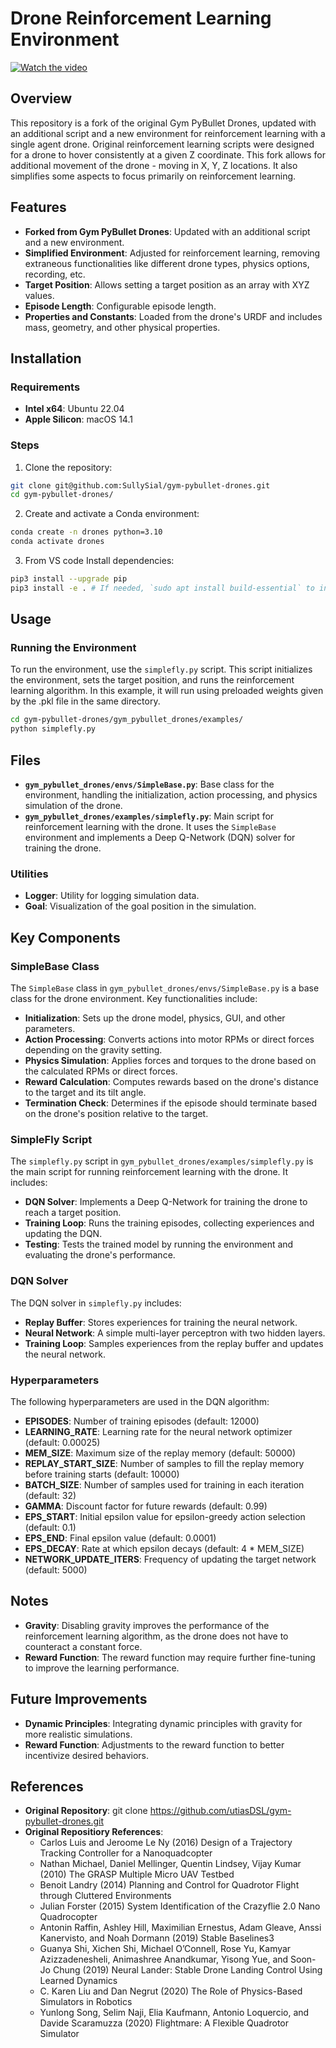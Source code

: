 # Drone Reinforcement Learning Environment

[![Watch the video](https://img.youtube.com/vi/743vS8l7gqQ/maxresdefault.jpg)](https://youtu.be/743vS8l7gqQ)

## Overview

This repository is a fork of the original Gym PyBullet Drones, updated with an additional script and a new environment for reinforcement learning with a single agent drone. Original reinforcement learning scripts were designed for a drone to hover consistently at a given Z coordinate. This fork allows for additional movement of the drone - moving in X, Y, Z locations. It also simplifies some aspects to focus primarily on reinforcement learning.

## Features

- **Forked from Gym PyBullet Drones**: Updated with an additional script and a new environment.
- **Simplified Environment**: Adjusted for reinforcement learning, removing extraneous functionalities like different drone types, physics options, recording, etc.
- **Target Position**: Allows setting a target position as an array with XYZ values.
- **Episode Length**: Configurable episode length.
- **Properties and Constants**: Loaded from the drone's URDF and includes mass, geometry, and other physical properties.

## Installation

### Requirements

- **Intel x64**: Ubuntu 22.04
- **Apple Silicon**: macOS 14.1

### Steps

1. Clone the repository:

```bash
git clone git@github.com:SullySial/gym-pybullet-drones.git 
cd gym-pybullet-drones/
```

2. Create and activate a Conda environment:

```bash
conda create -n drones python=3.10
conda activate drones
```

3. From VS code Install dependencies:

```bash
pip3 install --upgrade pip
pip3 install -e . # If needed, `sudo apt install build-essential` to install `gcc` and build `pybullet`
```

## Usage

### Running the Environment

To run the environment, use the `simplefly.py` script. This script initializes the environment, sets the target position, and runs the reinforcement learning algorithm. In this example, it will run using preloaded weights given by the .pkl file in the same directory.

```bash
cd gym-pybullet-drones/gym_pybullet_drones/examples/
python simplefly.py
```

## Files

- **`gym_pybullet_drones/envs/SimpleBase.py`**: Base class for the environment, handling the initialization, action processing, and physics simulation of the drone.
- **`gym_pybullet_drones/examples/simplefly.py`**: Main script for reinforcement learning with the drone. It uses the `SimpleBase` environment and implements a Deep Q-Network (DQN) solver for training the drone.

### Utilities

- **Logger**: Utility for logging simulation data.
- **Goal**: Visualization of the goal position in the simulation.

## Key Components

### SimpleBase Class

The `SimpleBase` class in `gym_pybullet_drones/envs/SimpleBase.py` is a base class for the drone environment. Key functionalities include:

- **Initialization**: Sets up the drone model, physics, GUI, and other parameters.
- **Action Processing**: Converts actions into motor RPMs or direct forces depending on the gravity setting.
- **Physics Simulation**: Applies forces and torques to the drone based on the calculated RPMs or direct forces.
- **Reward Calculation**: Computes rewards based on the drone's distance to the target and its tilt angle.
- **Termination Check**: Determines if the episode should terminate based on the drone's position relative to the target.

### SimpleFly Script

The `simplefly.py` script in `gym_pybullet_drones/examples/simplefly.py` is the main script for running reinforcement learning with the drone. It includes:

- **DQN Solver**: Implements a Deep Q-Network for training the drone to reach a target position.
- **Training Loop**: Runs the training episodes, collecting experiences and updating the DQN.
- **Testing**: Tests the trained model by running the environment and evaluating the drone's performance.

### DQN Solver

The DQN solver in `simplefly.py` includes:

- **Replay Buffer**: Stores experiences for training the neural network.
- **Neural Network**: A simple multi-layer perceptron with two hidden layers.
- **Training Loop**: Samples experiences from the replay buffer and updates the neural network.

### Hyperparameters

The following hyperparameters are used in the DQN algorithm:

- **EPISODES**: Number of training episodes (default: 12000)
- **LEARNING_RATE**: Learning rate for the neural network optimizer (default: 0.00025)
- **MEM_SIZE**: Maximum size of the replay memory (default: 50000)
- **REPLAY_START_SIZE**: Number of samples to fill the replay memory before training starts (default: 10000)
- **BATCH_SIZE**: Number of samples used for training in each iteration (default: 32)
- **GAMMA**: Discount factor for future rewards (default: 0.99)
- **EPS_START**: Initial epsilon value for epsilon-greedy action selection (default: 0.1)
- **EPS_END**: Final epsilon value (default: 0.0001)
- **EPS_DECAY**: Rate at which epsilon decays (default: 4 * MEM_SIZE)
- **NETWORK_UPDATE_ITERS**: Frequency of updating the target network (default: 5000)

## Notes

- **Gravity**: Disabling gravity improves the performance of the reinforcement learning algorithm, as the drone does not have to counteract a constant force.
- **Reward Function**: The reward function may require further fine-tuning to improve the learning performance.

## Future Improvements

- **Dynamic Principles**: Integrating dynamic principles with gravity for more realistic simulations.
- **Reward Function**: Adjustments to the reward function to better incentivize desired behaviors.

## References

- **Original Repository**: git clone https://github.com/utiasDSL/gym-pybullet-drones.git
- **Original Repositiory References**: 
    * Carlos Luis and Jeroome Le Ny (2016) Design of a Trajectory Tracking Controller for a Nanoquadcopter
    * Nathan Michael, Daniel Mellinger, Quentin Lindsey, Vijay Kumar (2010) The GRASP Multiple Micro UAV Testbed
    * Benoit Landry (2014) Planning and Control for Quadrotor Flight through Cluttered Environments
    * Julian Forster (2015) System Identification of the Crazyflie 2.0 Nano Quadrocopter
    * Antonin Raffin, Ashley Hill, Maximilian Ernestus, Adam Gleave, Anssi Kanervisto, and Noah Dormann (2019) Stable Baselines3
    * Guanya Shi, Xichen Shi, Michael O’Connell, Rose Yu, Kamyar Azizzadenesheli, Animashree Anandkumar, Yisong Yue, and Soon-Jo Chung (2019) Neural Lander: Stable Drone Landing Control Using Learned Dynamics
    * C. Karen Liu and Dan Negrut (2020) The Role of Physics-Based Simulators in Robotics
    * Yunlong Song, Selim Naji, Elia Kaufmann, Antonio Loquercio, and Davide Scaramuzza (2020) Flightmare: A Flexible Quadrotor Simulator
